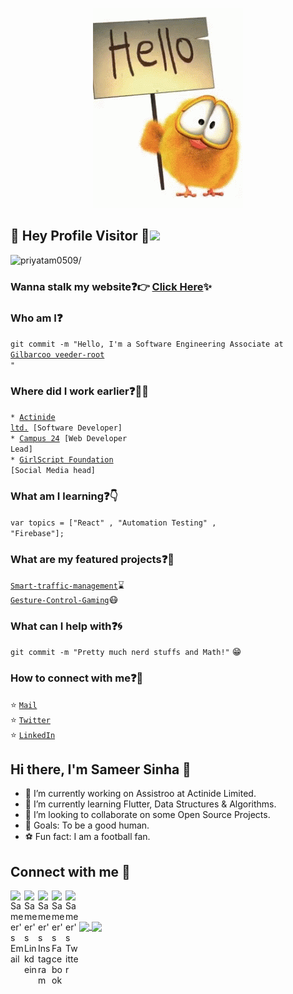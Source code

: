 <p align="center">
  <img src="https://github.com/priyatam0509/Priyatam/blob/master/tenor.gif">
</p>
 
## :rainbow: Hey Profile Visitor :eyes:<img src="https://raw.githubusercontent.com/iampavangandhi/iampavangandhi/master/gifs/Hi.gif" width="30px">
<p align="left"> <img src=https://komarev.com/ghpvc/?username=priyatam0509 alt=priyatam0509/></p>


### Wanna stalk my website:question::point_right: [Click Here](https://priyatam0509.github.io/My_Portfolio/):sparkles:

### Who am I:question: 
<code>git commit -m "Hello, I'm a Software Engineering Associate at [Gilbarcoo veeder-root ](https://www.gilbarco.in/)"</code>

### Where did I work earlier:question::woman_technologist:
<code>* [Actinide ltd.](https://beta.companieshouse.gov.uk/company/06617819) [Software Developer]</code>  
<code>* [Campus 24](https://campus24.in/) [Web Developer Lead]</code>        
<code>* [GirlScript Foundation](https://www.girlscript.tech/) [Social Media head]</code>     
   
  
### What am I learning:question::point_down:	
<code>var topics = ["React" , "Automation Testing" , "Firebase"];</code>

### What are my featured projects:question::rocket:
<code>[Smart-traffic-management](https://github.com/priyatam0509/Smart-Traffic-Management)</code>:hourglass:     
<code>[Gesture-Control-Gaming](https://github.com/priyatam0509/Gesture-Control-Gaming)</code>:mask:  
    

### What can I help with:question::cyclone:
<code>git commit -m "Pretty much nerd stuffs and Math!"</code> :grin:

### How to connect with me:question::email:
:star: <code>[Mail](mailto:piyushpriya34@gmail.com)</code>    
:star: <code>[Twitter](https://twitter.com/PriyatamPiyush)</code>  
:star: <code>[LinkedIn](https://www.linkedin.com/in/priyatam-piyush-a35b7b189/)</code>  



## Hi there, I'm Sameer Sinha 👋

- 🔭  I’m currently working on Assistroo at Actinide Limited.
- 🌱 I’m currently learning Flutter, Data Structures & Algorithms.
- 👯 I’m looking to collaborate on some Open Source Projects.
- 🥅 Goals: To be a good human.
- ⚽ Fun fact: I am a football fan.


## Connect with me :ghost:

<a href="mailto:sameer.882000@gmail.com">
  <img align="left" alt="Sameer's Email" width="22px" src="https://cdn.jsdelivr.net/npm/simple-icons@3.7.0/icons/gmail.svg" />
</a>

<a href="https://www.linkedin.com/in/sameer-sinha-4b3a40174/">
  <img align="left" alt="Sameer's Linkdein" width="22px" src="https://cdn.jsdelivr.net/npm/simple-icons@v3/icons/linkedin.svg" />
</a>

<a href="https://instagram.com/mai_hoon_sameer/">
  <img align="left" alt="Sameer's Instagram" width="22px" src="https://cdn.jsdelivr.net/npm/simple-icons@v3/icons/instagram.svg" />
</a>

<a href="https://www.facebook.com/sameersinha2000">
  <img align="left" alt="Sameer's Facebook" width="22px" src="https://cdn.jsdelivr.net/npm/simple-icons@v3/icons/facebook.svg" />
</a>

<a href="https://twitter.com/mai_hoon_sameer?s=09">
  <img align="left" alt="Sameer's Twitter" width="22px" src="https://cdn.jsdelivr.net/npm/simple-icons@v3/icons/twitter.svg" />
</a>

<br></br>

<a href="https://github.com/priyatam0509">
<img align="center" src="https://github-readme-stats.vercel.app/api?username=priyatam0509&theme=radical&show_icons=true&count_private=true&hide_border=true&line_height=25" />
</a>


<a href="https://github.com/priyatam0509">
  <img align="center" src="https://github-readme-stats.vercel.app/api/top-langs/?username=priyatam0509&layout=compact&theme=radical " />
</a>


